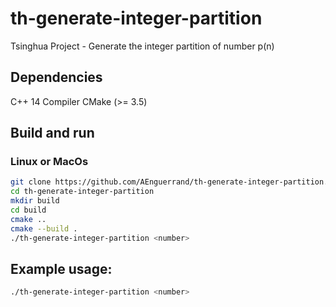 # th-generate-integer-partition
Tsinghua Project - Generate the integer partition of number p(n)

## Dependencies

C++ 14 Compiler
CMake (>= 3.5)

## Build and run
### Linux or MacOs
```bash
git clone https://github.com/AEnguerrand/th-generate-integer-partition.git
cd th-generate-integer-partition
mkdir build
cd build
cmake ..
cmake --build .
./th-generate-integer-partition <number>
```

## Example usage:
```bash
./th-generate-integer-partition <number>
```